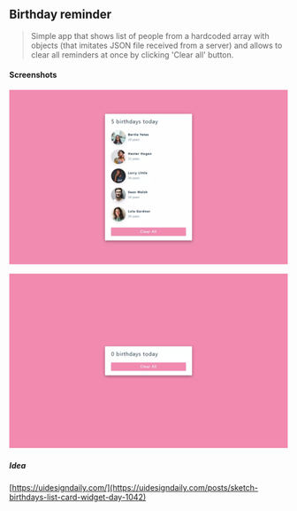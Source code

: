 ## Birthday reminder

> Simple app that shows list of people from a hardcoded array with objects (that imitates JSON file received from a server) and allows to clear all reminders at once by clicking 'Clear all' button.

#### Screenshots

![Main page](https://github.com/CodingOnMars/react-course-projects/blob/main/screenshots/birth-reminder-1.webp)

![No reminders left](https://github.com/CodingOnMars/react-course-projects/blob/main/screenshots/birth-reminder-2.webp)

##### Idea

[https://uidesigndaily.com/](https://uidesigndaily.com/posts/sketch-birthdays-list-card-widget-day-1042)
